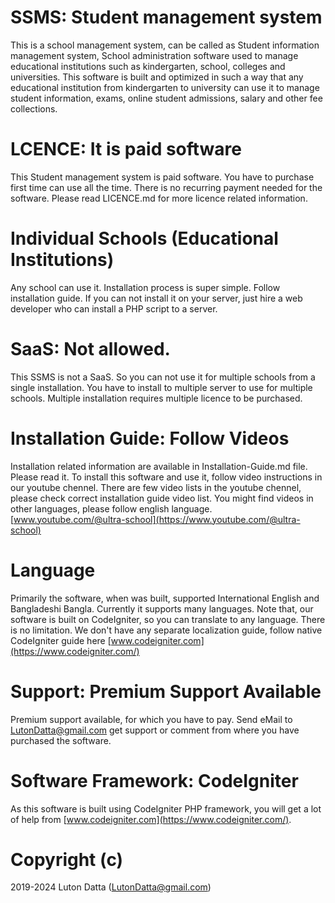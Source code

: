 # SSMS: Student management system
This is a school management system, can be called as Student information management system, 
School administration software used to manage educational institutions such as kindergarten, 
school, colleges and universities. This software is built and optimized in such a way that
any educational institution from kindergarten to university can use it to manage student information,
exams, online student admissions, salary and other fee collections. 

# LCENCE: It is paid software
This Student management system is paid software. You have to purchase first time can use all the time. 
There is no recurring payment needed for the software. Please read LICENCE.md for more licence related
information.

# Individual Schools (Educational Institutions)
Any school can use it. Installation process is super simple. Follow installation guide. If you can not
install it on your server, just hire a web developer who can install a PHP script to a server.

# SaaS: Not allowed. 
This SSMS is not a SaaS. So you can not use it for multiple schools from a single installation. You have to 
install to multiple server to use for multiple schools. Multiple installation requires multiple licence to 
be purchased.

# Installation Guide: Follow Videos
Installation related information are available in Installation-Guide.md file. Please read it. 
To install this software and use it, follow video instructions in our youtube chennel. There are few 
video lists in the youtube chennel, please check correct installation guide video list. You might find 
videos in other languages, please follow english language. 
 [www.youtube.com/@ultra-school](https://www.youtube.com/@ultra-school)

# Language
Primarily the software, when was built, supported International English and Bangladeshi Bangla. Currently 
it supports many languages. Note that, our software is built on CodeIgniter, so you can translate to any
language. There is no limitation. We don't have any separate localization guide, follow native CodeIgniter
guide here [www.codeigniter.com](https://www.codeigniter.com/)

# Support: Premium Support Available
Premium support available, for which you have to pay. Send eMail to LutonDatta@gmail.com get support or 
comment from where you have purchased the software.

# Software Framework: CodeIgniter
As this software is built using CodeIgniter PHP framework, you will get a lot of help from
 [www.codeigniter.com](https://www.codeigniter.com/).

# Copyright (c)
2019-2024 Luton Datta (LutonDatta@gmail.com)